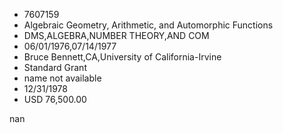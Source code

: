 
* 7607159
* Algebraic Geometry, Arithmetic, and Automorphic Functions
* DMS,ALGEBRA,NUMBER THEORY,AND COM
* 06/01/1976,07/14/1977
* Bruce Bennett,CA,University of California-Irvine
* Standard Grant
*   name not available
* 12/31/1978
* USD 76,500.00

nan
